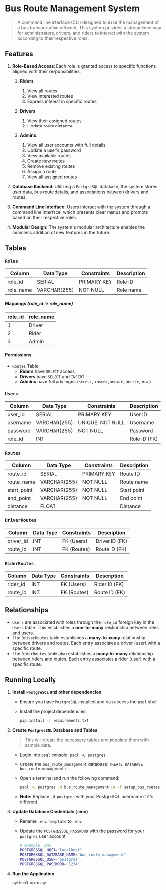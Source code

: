 # Bus Route Management System

> A command line interface (CLI) designed to ease the management of a bus transportation network. This system provides a streamlined way for administrators, drivers, and riders to interact with the system according to their respective roles.

## Features

1. **Role-Based Access:** Each role is granted access to specific functions aligned with their responsibilities.

   1. **Riders**

      1. View all routes
      2. View interested routes
      3. Express interest in specific routes

   2. **Drivers**

      1. View their assigned routes
      2. Update route distance

   3. **Admins:**
      1. View all user accounts with full details
      2. Update a user's password
      3. View available routes
      4. Create new routes
      5. Remove existing routes
      6. Assign a route
      7. View all assigned routes

2. **Database Backend:** Utilizing a `PostgreSQL` database, the system stores user data, bus route details, and associations between drivers and routes.

3. **Command Line Interface:** Users interact with the system through a command line interface, which presents clear menus and prompts based on their respective roles.

4. **Modular Design:** The system's modular architecture enables the seamless addition of new features in the future.

## Tables

### `Roles`

| Column    | Data Type    | Constraints | Description |
| --------- | ------------ | ----------- | ----------- |
| role_id   | SERIAL       | PRIMARY KEY | Role ID     |
| role_name | VARCHAR(255) | NOT NULL    | Role name   |

#### Mappings _(role_id -> role_name)_

| role_id | role_name |
| ------- | --------- |
| 1       | Driver    |
| 2       | Rider     |
| 3       | Admin     |

#### Permissions

- `Routes` Table
  - **Riders** have `SELECT` access
  - **Drivers** have `SELECT` and `INSERT`
  - **Admins** have full privileges (`SELECT`, `INSERT`, `UPDATE`, `DELETE`, etc.)

### `Users`

| Column   | Data Type    | Constraints      | Description  |
| -------- | ------------ | ---------------- | ------------ |
| user_id  | SERIAL       | PRIMARY KEY      | User ID      |
| username | VARCHAR(255) | UNIQUE, NOT NULL | Username     |
| password | VARCHAR(255) | NOT NULL         | Password     |
| role_id  | INT          |                  | Role ID (FK) |

### `Routes`

| Column      | Data Type    | Constraints | Description |
| ----------- | ------------ | ----------- | ----------- |
| route_id    | SERIAL       | PRIMARY KEY | Route ID    |
| route_name  | VARCHAR(255) | NOT NULL    | Route name  |
| start_point | VARCHAR(255) | NOT NULL    | Start point |
| end_point   | VARCHAR(255) | NOT NULL    | End point   |
| distance    | FLOAT        |             | Distance    |

### `DriverRoutes`

| Column    | Data Type | Constraints | Description    |
| --------- | --------- | ----------- | -------------- |
| driver_id | INT       | FK (Users)  | Driver ID (FK) |
| route_id  | INT       | FK (Routes) | Route ID (FK)  |

### `RiderRoutes`

| Column   | Data Type | Constraints | Description   |
| -------- | --------- | ----------- | ------------- |
| rider_id | INT       | FK (Users)  | Rider ID (FK) |
| route_id | INT       | FK (Routes) | Route ID (FK) |

## Relationships

- `Users` are associated with roles through the `role_id` foreign key in the `Users` table. This establishes a **one-to-many** relationship between roles and users.
- The `DriverRoutes` table establishes a **many-to-many** relationship between drivers and routes. Each entry associates a driver (user) with a specific route.
- The `RiderRoutes` table also establishes a **many-to-many** relationship between riders and routes. Each entry associates a rider (user) with a specific route.

## Running Locally

1. **Install `PostgreSQL` and other dependencies**

   - Ensure you have `PostgreSQL` installed and can access the `psql` shell
   - Install the project dependencies:

     ```bash
     pip install -r requirements.txt
     ```

2. **Create `PostgresSQL` Database and Tables**

   > This will create the necessary tables and populate them with sample data.

   - Login into `psql` console: `psql -U postgres`
   - Create the `bus_route_management` database: `CREATE DATABASE bus_route_management;`
   - Open a terminal and run the following command:

     ```bash
     psql -U postgres -d bus_route_management -a -f setup_bus_routes.sql
     ```

   - **Note:** Replace `-U postgres` with your PostgreSQL username if it's different.

3. **Update Database Credentials (.env)**

   - Rename `.env.template` to `.env`
   - Update the `POSTGRESSQL_PASSWORD` with the password for your `postgres` user account

     ```bash
     # example .env
     POSTGRESSQL_HOST="localhost"
     POSTGRESSQL_DATABASE_NAME="bus_route_management"
     POSTGRESSQL_USER="postgres"
     POSTGRESSQL_PASSWORD="1234"
     ```

4. **Run the Application**

   ```bash
   python3 main.py
   ```
